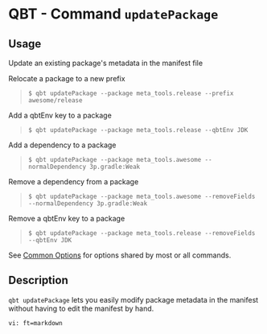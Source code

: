 
# QBT - Command `updatePackage`

## Usage

Update an existing package's metadata in the manifest file

Relocate a package to a new prefix

>     $ qbt updatePackage --package meta_tools.release --prefix awesome/release

Add a qbtEnv key to a package

>     $ qbt updatePackage --package meta_tools.release --qbtEnv JDK

Add a dependency to a package

>     $ qbt updatePackage --package meta_tools.awesome --normalDependency 3p.gradle:Weak

Remove a dependency from a package

>     $ qbt updatePackage --package meta_tools.awesome --removeFields --normalDependency 3p.gradle:Weak

Remove a qbtEnv key to a package

>     $ qbt updatePackage --package meta_tools.release --removeFields --qbtEnv JDK

See [Common Options](qbt-common-options.html) for options shared by most or all commands.

## Description

`qbt updatePackage` lets you easily modify package metadata in the manifest without having to edit the manifest by hand.

    vi: ft=markdown

